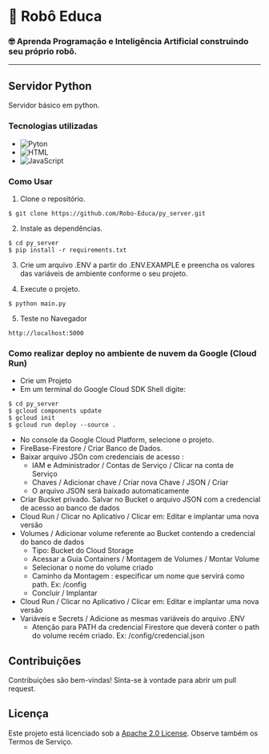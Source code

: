 # 🤖 Robô Educa 
### 🤓 Aprenda Programação e Inteligência Artificial construindo seu próprio robô.

<hr>

## Servidor Python

Servidor básico em python. 

### Tecnologias utilizadas

- ![Pyton](https://img.shields.io/badge/python-v3-green)
- ![HTML](https://img.shields.io/badge/HTML-5-orange)
- ![JavaScript](https://img.shields.io/badge/JavaScript-ES6-yellow)

### Como Usar 

1. Clone o repositório.
```
$ git clone https://github.com/Robo-Educa/py_server.git 
```
2. Instale as dependências.
```
$ cd py_server
$ pip install -r requirements.txt
```
3. Crie um arquivo .ENV a partir do .ENV.EXAMPLE e preencha os valores das variáveis de ambiente conforme o seu projeto.

4. Execute o projeto.
```
$ python main.py
```
5. Teste no Navegador
```
http://localhost:5000
```

### Como realizar deploy no ambiente de nuvem da Google (Cloud Run)
* Crie um Projeto 
* Em um terminal do Google Cloud SDK Shell digite:
```
$ cd py_server
$ gcloud components update
$ gcloud init
$ gcloud run deploy --source .
```
* No console da Google Cloud Platform, selecione o projeto.
* FireBase-Firestore / Criar Banco de Dados.
* Baixar arquivo JSOn com credenciais de acesso :
    * IAM e Administrador / Contas de Serviço / Clicar na conta de Serviço
    * Chaves / Adicionar chave / Criar nova Chave / JSON / Criar
    * O arquivo JSON será baixado automaticamente
* Criar Bucket privado. Salvar no Bucket o arquivo JSON com a credencial de acesso ao banco de dados
* Cloud Run / Clicar no Aplicativo / Clicar em: Editar e implantar uma nova versão
* Volumes / Adicionar volume referente ao Bucket contendo a credencial do banco de dados
    * Tipo: Bucket do Cloud Storage
    * Acessar a Guia Containers / Montagem de Volumes / Montar Volume
    * Selecionar o nome do volume criado 
    * Caminho da Montagem : especificar um nome que servirá como path. Ex: /config
    * Concluir / Implantar
* Cloud Run / Clicar no Aplicativo / Clicar em: Editar e implantar uma nova versão    
* Variáveis e Secrets / Adicione as mesmas variáveis do arquivo .ENV
    * Atenção para PATH da credencial Firestore que deverá conter o path do volume recém criado. Ex: /config/credencial.json

## Contribuições

Contribuições são bem-vindas! Sinta-se à vontade para abrir um pull request.

## Licença

Este projeto está licenciado sob a [Apache 2.0 License](LICENSE). Observe também os Termos de Serviço.

